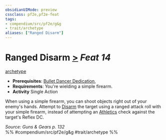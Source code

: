 ```yaml
---
obsidianUIMode: preview
cssclass: pf2e,pf2e-feat
tags:
- compendium/src/pf2e/g&g
- trait/archetype
aliases: ["Ranged Disarm"]
---
```

# Ranged Disarm  [>](../../Rules/core-rulebook/chapter-9-playing-the-game.md#Actions "Single Action") *Feat 14*  
[archetype](../../Rules/traits/archetype.md)  

- **Prerequisites**: [Bullet Dancer Dedication](bullet-dancer-dedication-g-g.md),
- **Requirements**: You're wielding a simple firearm.
- **Activity** Single Action

When using a simple firearm, you can shoot objects right out of your enemy's hands. Attempt to [Disarm](../../Rules/actions/disarm.md) the target using a ranged attack roll with your simple firearm, instead of attempting an [Athletics](../skills.md#Athletics) check against the target's Reflex DC.

*Source: Guns & Gears p. 132*  
%% #compendium/src/pf2e/g&g #trait/archetype %%